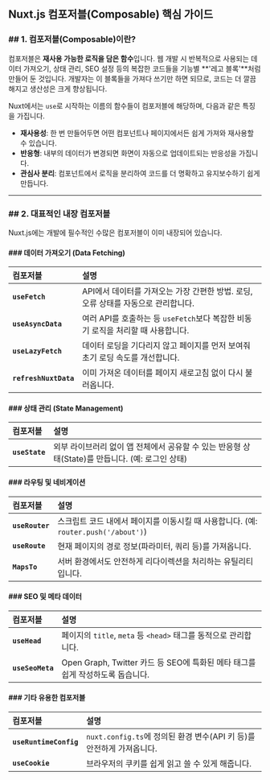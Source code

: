 ## Nuxt.js 컴포저블(Composable) 핵심 가이드

### ## 1. 컴포저블(Composable)이란?

컴포저블은 **재사용 가능한 로직을 담은 함수**입니다. 웹 개발 시 반복적으로 사용되는 데이터 가져오기, 상태 관리, SEO 설정 등의 복잡한 코드들을 기능별 **'레고 블록'**처럼 만들어 둔 것입니다. 개발자는 이 블록들을 가져다 쓰기만 하면 되므로, 코드는 더 깔끔해지고 생산성은 크게 향상됩니다.

Nuxt에서는 `use`로 시작하는 이름의 함수들이 컴포저블에 해당하며, 다음과 같은 특징을 가집니다.

- **재사용성**: 한 번 만들어두면 어떤 컴포넌트나 페이지에서든 쉽게 가져와 재사용할 수 있습니다.
- **반응형**: 내부의 데이터가 변경되면 화면이 자동으로 업데이트되는 반응성을 가집니다.
- **관심사 분리**: 컴포넌트에서 로직을 분리하여 코드를 더 명확하고 유지보수하기 쉽게 만듭니다.

---

### ## 2. 대표적인 내장 컴포저블

Nuxt.js에는 개발에 필수적인 수많은 컴포저블이 이미 내장되어 있습니다.

#### ### 데이터 가져오기 (Data Fetching)

| 컴포저블              | 설명                                                                               |
| :-------------------- | :--------------------------------------------------------------------------------- |
| **`useFetch`**        | API에서 데이터를 가져오는 가장 간편한 방법. 로딩, 오류 상태를 자동으로 관리합니다. |
| **`useAsyncData`**    | 여러 API를 호출하는 등 `useFetch`보다 복잡한 비동기 로직을 처리할 때 사용합니다.   |
| **`useLazyFetch`**    | 데이터 로딩을 기다리지 않고 페이지를 먼저 보여줘 초기 로딩 속도를 개선합니다.      |
| **`refreshNuxtData`** | 이미 가져온 데이터를 페이지 새로고침 없이 다시 불러옵니다.                         |

#### ### 상태 관리 (State Management)

| 컴포저블       | 설명                                                                                             |
| :------------- | :----------------------------------------------------------------------------------------------- |
| **`useState`** | 외부 라이브러리 없이 앱 전체에서 공유할 수 있는 반응형 상태(State)를 만듭니다. (예: 로그인 상태) |

#### ### 라우팅 및 네비게이션

| 컴포저블        | 설명                                                                                |
| :-------------- | :---------------------------------------------------------------------------------- |
| **`useRouter`** | 스크립트 코드 내에서 페이지를 이동시킬 때 사용합니다. (예: `router.push('/about')`) |
| **`useRoute`**  | 현재 페이지의 경로 정보(파라미터, 쿼리 등)를 가져옵니다.                            |
| **`MapsTo`**    | 서버 환경에서도 안전하게 리다이렉션을 처리하는 유틸리티입니다.                      |

#### ### SEO 및 메타 데이터

| 컴포저블         | 설명                                                                           |
| :--------------- | :----------------------------------------------------------------------------- |
| **`useHead`**    | 페이지의 `title`, `meta` 등 `<head>` 태그를 동적으로 관리합니다.               |
| **`useSeoMeta`** | Open Graph, Twitter 카드 등 SEO에 특화된 메타 태그를 쉽게 작성하도록 돕습니다. |

#### ### 기타 유용한 컴포저블

| 컴포저블               | 설명                                                                  |
| :--------------------- | :-------------------------------------------------------------------- |
| **`useRuntimeConfig`** | `nuxt.config.ts`에 정의된 환경 변수(API 키 등)를 안전하게 가져옵니다. |
| **`useCookie`**        | 브라우저의 쿠키를 쉽게 읽고 쓸 수 있게 해줍니다.                      |

